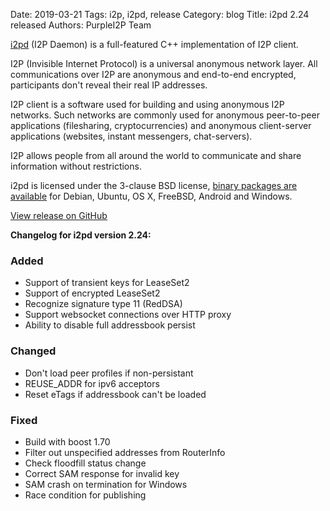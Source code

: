 Date: 2019-03-21
Tags: i2p, i2pd, release
Category: blog
Title: i2pd 2.24 released
Authors: PurpleI2P Team

[i2pd](http://i2pd.website/) (I2P Daemon) is a full-featured C++ implementation of I2P client.

I2P (Invisible Internet Protocol) is a universal anonymous network layer. All communications over I2P are anonymous and end-to-end encrypted, participants don't reveal their real IP addresses.

I2P client is a software used for building and using anonymous I2P networks. Such networks are commonly used for anonymous peer-to-peer applications (filesharing, cryptocurrencies) and anonymous client-server applications (websites, instant messengers, chat-servers).

I2P allows people from all around the world to communicate and share information without restrictions.

i2pd is licensed under the 3-clause BSD license, [binary packages are available](https://github.com/PurpleI2P/i2pd/releases/latest) for Debian, Ubuntu, OS X, FreeBSD, Android and Windows.

[View release on GitHub](https://github.com/PurpleI2P/i2pd/releases/tag/2.24.0)

**Changelog for i2pd version 2.24:**

### Added
- Support of transient keys for LeaseSet2
- Support of encrypted LeaseSet2
- Recognize signature type 11 (RedDSA)
- Support websocket connections over HTTP proxy
- Ability to disable full addressbook persist
### Changed
- Don't load peer profiles if non-persistant
- REUSE_ADDR for ipv6 acceptors
- Reset eTags if addressbook can't be loaded
### Fixed
- Build with boost 1.70
- Filter out unspecified addresses from RouterInfo
- Check floodfill status change
- Correct SAM response for invalid key
- SAM crash on termination for Windows
- Race condition for publishing
